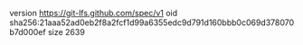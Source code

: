 version https://git-lfs.github.com/spec/v1
oid sha256:21aaa52ad0eb2f8a2fcf1d99a6355edc9d791d160bbb0c069d378070b7d000ef
size 2639
